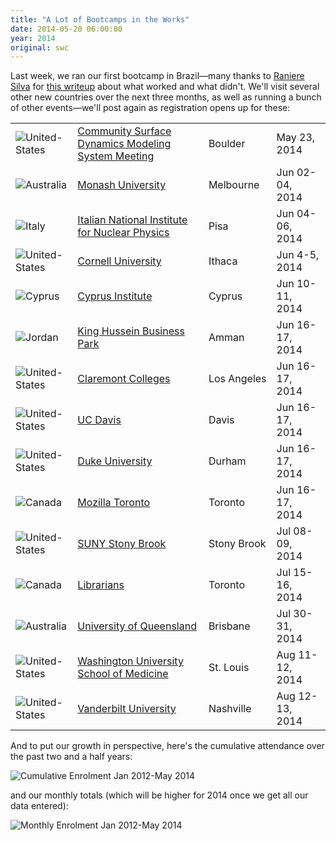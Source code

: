 ```yaml
---
title: "A Lot of Bootcamps in the Works"
date: 2014-05-20 06:00:00
year: 2014
original: swc
---
```

<p>
  Last week,
  we ran our first bootcamp in Brazil&mdash;many thanks to <a href="{{site.baseurl}}/team/#silva.raniere">Raniere Silva</a>
  for <a href="http://blog.rgaiacs.com/2014/05/14/furg.html">this writeup</a>
  about what worked and what didn't.
  We'll visit several other new countries over the next three months,
  as well as running a bunch of other events&mdash;we'll post again
  as registration opens up for these:
</p>
<table class="table table-striped bootcamps">
<tr>
  <td><img src="{{site.github.url}}/files/flags/16/United-States.png" alt="United-States" /></td>
  <td class="link"><a href="http://geocarpentry.github.io/2014-05-23-csdms/">Community Surface Dynamics Modeling System Meeting</a></td>
  <td>Boulder</td>
  <td class="date">May 23, 2014</td>
</tr>
<tr>
  <td><img src="{{site.github.url}}/files/flags/16/Australia.png" alt="Australia" /></td>
  <td class="link"><a href="http://badger-d.github.io/2014-06-02-monash/">Monash University</a></td>
  <td>Melbourne</td>
  <td class="date">Jun 02-04, 2014</td>
</tr>
<tr>
  <td><img src="{{site.github.url}}/files/flags/16/Italy.png" alt="Italy" /></td>
  <td class="link"><a href="http://apawlik.github.io/2014-06-03-cern/">Italian National Institute for Nuclear Physics</a></td>
  <td>Pisa</td>
  <td class="date">Jun 04-06, 2014</td>
</tr>
<tr>
  <td><img src="{{site.github.url}}/files/flags/16/United-States.png" alt="United-States" /></td>
  <td class="link"><a href="http://gdevenyi.github.io/2014-06-04-cornell/">Cornell University</a></td>
  <td>Ithaca</td>
  <td class="date">Jun 4-5, 2014</td>
</tr>
<tr>
  <td><img src="{{site.github.url}}/files/flags/16/Cyprus.png" alt="Cyprus" /></td>
  <td class="link"><a href="http://luispedro.github.io/2014-06-10-cyi/">Cyprus Institute</a></td>
  <td>Cyprus</td>
  <td class="date">Jun 10-11, 2014</td>
</tr>
<tr>
  <td><img src="{{site.github.url}}/files/flags/16/Jordan.png" alt="Jordan" /></td>
  <td class="link"><a href="http://luispedro.github.io/2014-06-15-khbp/">King Hussein Business Park</a></td>
  <td>Amman</td>
  <td class="date">Jun 16-17, 2014</td>
</tr>
<tr>
  <td><img src="{{site.github.url}}/files/flags/16/United-States.png" alt="United-States" /></td>
  <td class="link"><a href="http://ptone.github.io/2014-06-16-claremont/">Claremont Colleges</a></td>
  <td>Los&nbsp;Angeles</td>
  <td class="date">Jun 16-17, 2014</td>
</tr>
<tr>
  <td><img src="{{site.github.url}}/files/flags/16/United-States.png" alt="United-States" /></td>
  <td class="link"><a href="http://BernhardKonrad.github.io/2014-06-16-davis/">UC Davis</a></td>
  <td>Davis</td>
  <td class="date">Jun 16-17, 2014</td>
</tr>
<tr>
  <td><img src="{{site.github.url}}/files/flags/16/United-States.png" alt="United-States" /></td>
  <td class="link"><a href="http://cliburn.github.io/2014-06-16-duke/">Duke University</a></td>
  <td>Durham</td>
  <td class="date">Jun 16-17, 2014</td>
</tr>
<tr>
  <td><img src="{{site.github.url}}/files/flags/16/Canada.png" alt="Canada" /></td>
  <td class="link"><a href="http://swcarpentry.github.io/2014-06-16-toronto/">Mozilla Toronto</a></td>
  <td>Toronto</td>
  <td class="date">Jun 16-17, 2014</td>
</tr>
<tr>
  <td><img src="{{site.github.url}}/files/flags/16/United-States.png" alt="United-States" /></td>
  <td class="link"><a href="http://guyrt.github.io/2014-07-08-stonybrook/">SUNY Stony Brook</a></td>
  <td>Stony Brook</td>
  <td class="date">Jul 08-09, 2014</td>
</tr>
<tr>
  <td><img src="{{site.github.url}}/files/flags/16/Canada.png" alt="Canada" /></td>
  <td class="link"><a href="http://swcarpentry.github.io/2014-07-15-toronto/">Librarians</a></td>
  <td>Toronto</td>
  <td class="date">Jul 15-16, 2014</td>
</tr>
<tr>
  <td><img src="{{site.github.url}}/files/flags/16/Australia.png" alt="Australia" /></td>
  <td class="link"><a href="http://philippbayer.github.io/2014-07-30-pyconaus/">University of Queensland</a></td>
  <td>Brisbane</td>
  <td class="date">Jul 30-31, 2014</td>
</tr>
<tr>
  <td><img src="{{site.github.url}}/files/flags/16/United-States.png" alt="United-States" /></td>
  <td class="link"><a href="http://mollygibson.github.io/2014-08-11-wustl/">Washington University School of Medicine</a></td>
  <td>St.&nbsp;Louis</td>
  <td class="date">Aug 11-12, 2014</td>
</tr>
<tr>
  <td><img src="{{site.github.url}}/files/flags/16/United-States.png" alt="United-States" /></td>
  <td class="link"><a href="http://vu-bc.github.io/2014-08-12-vu/">Vanderbilt University</a></td>
  <td>Nashville</td>
  <td class="date">Aug 12-13, 2014</td>
</tr>
</table>
<p>
  And to put our growth in perspective,
  here's the cumulative attendance over the past two and a half years:
</p>
<p>
  <img src="{{site.github.url}}/files/2014/05/enrolment.png" alt="Cumulative Enrolment Jan 2012-May 2014" />
</p>
<p>
  and our monthly totals (which will be higher for 2014 once we get all our data entered):
</p>
<p>
  <img src="{{site.github.url}}/files/2014/05/monthly.png" alt="Monthly Enrolment Jan 2012-May 2014" />
</p>
